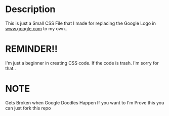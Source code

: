 # Description
This is just a Small CSS File that I made for replacing the Google Logo in www.google.com to my own..

# **REMINDER!!**
I'm just a beginner in creating CSS code.
If the code is trash. I'm sorry for that..

# **NOTE**
Gets Broken when Google Doodles Happen
If you want to I'm Prove this you can just fork this repo
